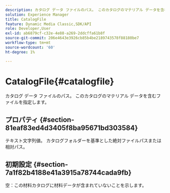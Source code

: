 ```yaml
---
description: カタログ データ ファイルのパス。 このカタログのマテリアル データを含むファイルを指定します。
solution: Experience Manager
title: CatalogFile
feature: Dynamic Media Classic,SDK/API
role: Developer,User
exl-id: ab6879cf-c32e-4e88-a269-2ddcffa61b8f
source-git-commit: 206e4643e3926cb85b4be2189743578f88180be7
workflow-type: tm+mt
source-wordcount: '60'
ht-degree: 1%

---
```


# CatalogFile{#catalogfile}

カタログ データ ファイルのパス。 このカタログのマテリアル データを含むファイルを指定します。

## プロパティ {#section-81eaf83ed4d3405f8ba95671bd303584}

テキスト文字列値。 カタログフォルダーを基準とした絶対ファイルパスまたは相対パス。

## 初期設定 {#section-7a1f82b4188e41a3915a78744cada9fb}

空：この材料カタログに材料データが含まれていないことを示します。

